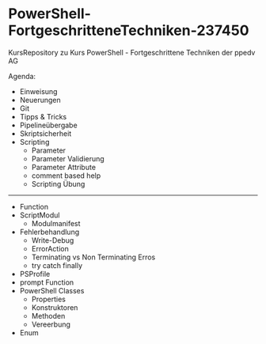 # PowerShell-FortgeschritteneTechniken-237450
KursRepository zu Kurs PowerShell - Fortgeschrittene Techniken der ppedv AG

Agenda:
- Einweisung
- Neuerungen
- Git
- Tipps & Tricks
- Pipelineübergabe
- Skriptsicherheit
- Scripting
    - Parameter
    - Parameter Validierung
    - Parameter Attribute
    - comment based help
    - Scripting Übung
- - - 
- Function
- ScriptModul
    - Modulmanifest
- Fehlerbehandlung
    - Write-Debug
    - ErrorAction
    - Terminating vs Non Terminating Erros
    - try catch finally
- PSProfile
- prompt Function
- PowerShell Classes
    - Properties
    - Konstruktoren
    - Methoden
    - Vereerbung
- Enum
